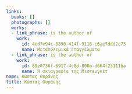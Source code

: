 ```yaml
---
links:
  books: []
  photographs: []
  works:
  - link_phrase: is the author of
    work:
      id: 4ed7e94c-0890-414f-9118-c6ae7ddd2c73
      name: Μεταπολεμικά επαγγέλματα
  - link_phrase: is the author of
    work:
      id: 89e0736f-6917-4c8d-800a-d664f23111ba
      name: Η σκιαγραφία της Μιστενγκέτ
name: Κώστας Ουράνης
title: Κώστας Ουράνης
---
```



